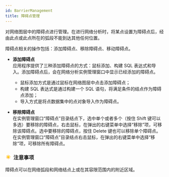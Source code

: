 ```yaml
---
id: BarrierManagement
title: 障碍点管理
---
```

对网络图层中的障碍点进行管理。在进行网络分析时，将某点设置为障碍点后，经由此点或此点所在的弧段不能到达其他任何位置。

障碍点相关的操作包括：添加障碍点、移除障碍点、移动障碍点。

* **添加障碍点**  
应用程序提供了三种添加障碍点的方式：鼠标添加、构建 SQL 表达式和导入。添加障碍点后，会在网络分析实例管理窗口中显示已经添加的障碍点。

   * 鼠标添加方式是通过鼠标在网络图层中点击添加障碍点；
   * 构建 SQL 表达式是通过构建一个 SQL 语句，将满足条件的结点作为障碍点添加；
   * 导入方式是将点数据集中的点对象导入作为障碍点。

* **移除障碍点**  
在实例管理窗口“障碍点”目录结点下，选中单个或者多个（按住 Shift
键可以多选）要移除的障碍点，右击鼠标，在弹出的右键菜单中选择“移除”项，可移除该障碍点。选中要移除的障碍点，按住 Delete 键也可以移除单个障碍点。  
在实例管理窗口“障碍点”目录结点右击鼠标，在弹出的右键菜单中选择“移除”项，可移除所有障碍点。

### ![](../img/note.png) 注意事项

障碍点可以在网络弧段和网络结点上或在其容限范围内的附近区域。
